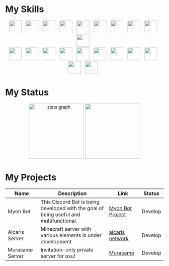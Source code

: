 # My Skills

<div align="center">
  <img src="https://skillicons.dev/icons?i=js" height="40"/>
  <img width="6" />
  <img src="https://skillicons.dev/icons?i=ts" height="40"/>
  <img width="6" />
  <img src="https://skillicons.dev/icons?i=nodejs" height="40"/>
  <img width="6" />
  <img src="https://skillicons.dev/icons?i=py" height="40"/>
  <img width="6" />
  <img src="https://skillicons.dev/icons?i=java"  height="40"/>
  <img width="6" />
  <img src="https://skillicons.dev/icons?i=kotlin"  height="40"/>
  <img width="6" />
  <img src="https://skillicons.dev/icons?i=cs"  height="40"/>
  <img width="6" />
  <img src="https://skillicons.dev/icons?i=go"  height="40"/>
  <img width="6" />
  <img src="https://skillicons.dev/icons?i=dart"  height="40"/>
  <img width="6" />
  <img src="https://skillicons.dev/icons?i=flutter"  height="40"/>
  <img width="6" />
</div>
<div align="center">
  <img src="https://skillicons.dev/icons?i=vue" height="40"/>
  <img width="6" />
  <img src="https://skillicons.dev/icons?i=react" height="40"/>
  <img width="6" />
  <img src="https://skillicons.dev/icons?i=nextjs" height="40"/>
  <img width="6" />
  <img src="https://skillicons.dev/icons?i=remix" height="40"/>
  <img width="6" />
  <img src="https://skillicons.dev/icons?i=bots" height="40"/>
  <img width="6" />
  <img src="https://skillicons.dev/icons?i=fastapi"  height="40"/>
  <img width="6" />
  <img src="https://skillicons.dev/icons?i=unity"  height="40"/>
  <img width="6" />
  <img src="https://skillicons.dev/icons?i=mysql"  height="40"/>
  <img width="6" />
  <img src="https://skillicons.dev/icons?i=docker"  height="40"/>
  <img width="6" />
  <img src="https://skillicons.dev/icons?i=git"  height="40"/>
  <img width="6" />
  <img src="https://skillicons.dev/icons?i=vscode"  height="40"/>
  <img width="6" />
</div>

# My Status

<div align="center">
  <img src="https://github-readme-stats.vercel.app/api?username=namakemono-san&show_icons=true&theme=tokyonight&order=1" height="175" alt="stats graph"  />
  <img src="https://github-readme-stats.vercel.app/api/top-langs?username=namakemono-san&layout=compact&card_width=320&langs_count=6&theme=vue-dark&order=2" height="175" 200="languages graph"  />
</div>

# My Projects

| Name             | Description                                                                            | Link                                                             | Status  |
|------------------|----------------------------------------------------------------------------------------|------------------------------------------------------------------|---------|
| Myon Bot         | This Discord Bot is being developed with the goal of being useful and multifunctional. | [Myon Bot Project](https://github.com/Myon-Bot-Project)          | Develop |
| Alcaris Server   | Minecraft server with various elements is under development.                           | [alcaris network](https://github.com/AlcarisMinecraftServer/)  | Develop |
| Murasame Server  | Invitation-only private server for osu!                                                | [Murasame](https://github.com/murasameosu)                       | Develop |
